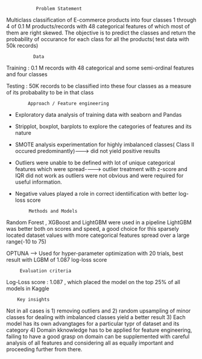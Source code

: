                Problem Statement


Multiclass classification of E-commerce products into four classes 1 through 4 of 0.1 M products/records with 48 categorical features of which most of them are right skewed.
The objective is to predict the classes and return the probability of occurance for each class for all the products( test data with 50k records)


              Data

Training : 0.1 M records with 48 categorical and some semi-ordinal features and four classes 

Testing  : 50K records to be classified into these four classes as a measure of its probabality to be in that class


            Approach / Feature engineering

  * Exploratory data analysis of training data with seaborn and Pandas
  * Stripplot, boxplot, barplots to explore the categories of features and its nature
  * SMOTE analysis experimentation for highly imbalanced classes( Class II occured predominantly)---> did not yield positive results
  * Outliers were unable to be defined with lot of unique categorical features which were spread----> outlier treatment with z-score and IQR did not work as outliers were not   obvious and were required for useful information.
  * Negative values played a role in correct identiification with better log-loss score
  
             Methods and Models
  
  Random Forest , XGBoost and LightGBM were used in a pipeline 
  LightGBM was better both on scores and speed, a good choice for this sparsely located dataset values with more categorical features spread over a large range(-10 to 75) 
  
  OPTUNA --> Used for hyper-parameter optimization with 20 trials, best result with LGBM of 1.087 log-loss score
  
         Evaluation criteria
  
  Log-Loss score : 1.087 , which placed the model on the top 25% of all models in Kaggle
  
        Key insights
  
  Not in all cases is 1) removing outliers and 2) random upsampling of minor classes for dealing with imbalanced classes yield a better result 3) Each model has its own advangtages for a particular typr of dataset and its category 4) Domain kknowledge has to be applied for feature engineering, failing to have a good grasp on domain can be supplemented with careful analysis of all features and considering all as equally important and proceeding further from there.
